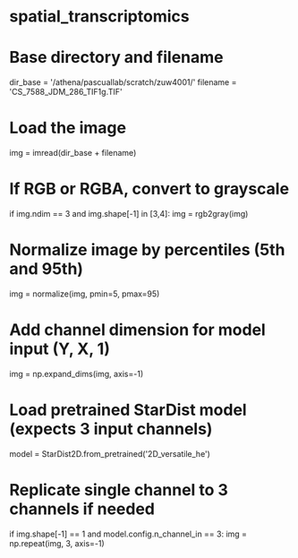 # spatial_transcriptomics
# Base directory and filename
dir_base = '/athena/pascuallab/scratch/zuw4001/'
filename = 'CS_7588_JDM_286_TIF1g.TIF'
 
# Load the image
img = imread(dir_base + filename)
 
# If RGB or RGBA, convert to grayscale
if img.ndim == 3 and img.shape[-1] in [3,4]:
    img = rgb2gray(img)
 
# Normalize image by percentiles (5th and 95th)
img = normalize(img, pmin=5, pmax=95)
 
# Add channel dimension for model input (Y, X, 1)
img = np.expand_dims(img, axis=-1)
 
# Load pretrained StarDist model (expects 3 input channels)
model = StarDist2D.from_pretrained('2D_versatile_he')
 
# Replicate single channel to 3 channels if needed
if img.shape[-1] == 1 and model.config.n_channel_in == 3:
img = np.repeat(img, 3, axis=-1)
